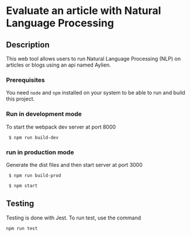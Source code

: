 # Evaluate an article with Natural Language Processing

## Description

This web tool allows users to run Natural Language Processing (NLP) on articles or blogs using an api named Aylien.

### Prerequisites

You need `node` and `npm` installed on your system to be able to run and build this project.

### Run in development mode
To start the webpack dev server at port 8000

` $ npm run build-dev`

### run in production mode
Generate the dist files and then start server at port 3000

` $ npm run build-prod`

` $ npm start`

## Testing

Testing is done with Jest. To run test, use the command 

`npm run test`